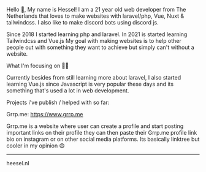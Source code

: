 Hello 👋, My name is Hessel!
I am a 21 year old web developer from The Netherlands that loves to make websites with laravel/php, Vue, Nuxt & tailwindcss.
I also like to make discord bots using discord js.

Since 2018 I started learning php and laravel. In 2021 is started learning Tailwindcss and Vue.js 
My goal with making websites is to help other people out with something they want to achieve
but simply can't without a website.

What I'm focusing on 👨‍💻

Currently besides from still learning more about laravel, I also started learning Vue.js
since Javascript is very popular these days and its something that's used a lot in web development.

Projects i've publish / helped with so far:

Grrp.me:
https://www.grrp.me

Grrp.me is a website where user can create a profile and start posting important links on their profile
they can then paste their Grrp.me profile link bio on instagram or on other social media platforms.
Its basically linktree but cooler in my opinion 😄

-------------------------

heesel.nl
